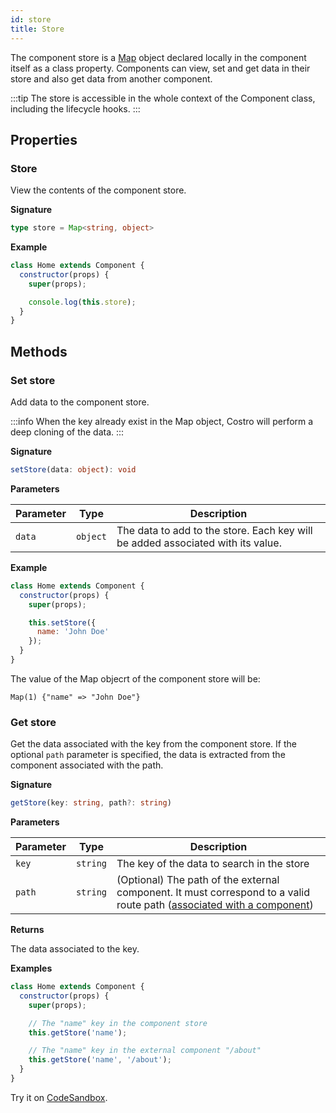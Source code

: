 ```yaml
---
id: store
title: Store
---
```


The component store is a [Map](https://developer.mozilla.org/en-US/docs/Web/JavaScript/Reference/Global_Objects/Map) object declared locally in the component itself as a class property. Components can view, set and get data in their store and also get data from another component.

:::tip
The store is accessible in the whole context of the Component class, including the lifecycle hooks.
:::

## Properties

### Store

View the contents of the component store.

**Signature**

<!-- prettier-ignore -->
```ts
type store = Map<string, object>
```

**Example**

```js title="src/components/home.js" {5}
class Home extends Component {
  constructor(props) {
    super(props);

    console.log(this.store);
  }
}
```

## Methods​

### Set store

Add data to the component store.

:::info
When the key already exist in the Map object, Costro will perform a deep cloning of the data.
:::

**Signature**

```ts
setStore(data: object): void
```

**Parameters**

| Parameter |   Type   | Description                                                                     |
| --------- | :------: | ------------------------------------------------------------------------------- |
| `data`    | `object` | The data to add to the store. Each key will be added associated with its value. |

**Example**

```js title="src/components/home.js" {5,6,7}
class Home extends Component {
  constructor(props) {
    super(props);

    this.setStore({
      name: 'John Doe'
    });
  }
}
```

The value of the Map objecrt of the component store will be:

```text
Map(1) {"name" => "John Doe"}
```

### Get store

Get the data associated with the key from the component store. If the optional `path` parameter is specified, the data is extracted from the component associated with the path.

**Signature**

```ts
getStore(key: string, path?: string)
```

**Parameters**

| Parameter |   Type   | Description                                                                                                                                   |
| --------- | :------: | --------------------------------------------------------------------------------------------------------------------------------------------- |
| `key`     | `string` | The key of the data to search in the store                                                                                                    |
| `path`    | `string` | (Optional) The path of the external component. It must correspond to a valid route path ([associated with a component](router#define-routes)) |

**Returns**

The data associated to the key.

**Examples**

```js title="src/components/home.js" {6,9}
class Home extends Component {
  constructor(props) {
    super(props);

    // The "name" key in the component store
    this.getStore('name');

    // The "name" key in the external component "/about"
    this.getStore('name', '/about');
  }
}
```

Try it on [CodeSandbox](https://codesandbox.io/s/costro-store-vf0v2).
